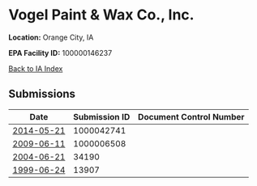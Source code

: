 # Vogel Paint & Wax Co., Inc.

**Location:** Orange City, IA

**EPA Facility ID:** 100000146237

[Back to IA Index](../../index.md)

## Submissions

| Date | Submission ID | Document Control Number |
|------|--------------|-------------------------|
| [2014-05-21](submissions/1000042741.md) | 1000042741 |  |
| [2009-06-11](submissions/1000006508.md) | 1000006508 |  |
| [2004-06-21](submissions/34190.md) | 34190 |  |
| [1999-06-24](submissions/13907.md) | 13907 |  |
